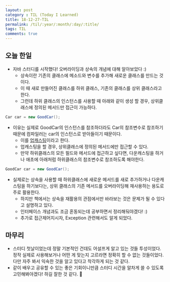 ```yaml
---
layout: post
category : TIL (Today I Learned)
title: 18-12-27-TIL
permalink: /til/:year/:month/:day/:title/
tags: TIL
comments: true
---
```


## 오늘 한일 
- 자바 스터디를 시작했다! 오버라이딩과 상속의 개념에 대해 알아보았다 :) 
    - 상속이란 기존의 클래스에 메소드와 변수를 추가해 새로운 클래스를 만드는 것이다. 
    - 이 때 새로 만들어진 클래스를 하위 클래스, 기존의 클래스를 상위 클래스라고 한다. 
    - 그런데 하위 클래스의 인스턴스를 사용할 때 아래와 같이 생성 할 경우, 
    상위클래스에 정의된 메서드만 접근이 가능하다.  

 ```java
Car car = new GoodCar();
```
  
- 이유는 실제로 GoodCar의 인스턴스를 참조하더라도 Car의 참조변수로 참조하기 때문에 컴파일러는 car의 인스턴스로 받아들이기 때문이다.
    - 이를 [업캐스팅](http://egloos.zum.com/miniru/v/1839050)이라고 한다. 
    - 업캐스팅을 할 경우, 상위클래스에 정의된 메서드에만 접근할 수 있다. 
    - 만약 하위클래스의 모든 필드와 메서드에 접근하고 싶다면, 다운캐스팅을 하거나 애초에 아래처럼 하위클래스의 참조변수로 참조하도록 해야한다.
    
```java
GoodCar car = new GoodCar();
```

- 실제로는 상속을 사용할 때 하위클래스에 새로운 메서드를 새로 추가하거나 다운캐스팅을 하기보다는, 
상위 클래스의 기존 메서드를 오버라이딩해 재사용하는 용도로 주로 활용한다.
    - 하지만 책에서는 상속을 재활용의 관점에서만 바라보는 것은 문제가 될 수 있다고 설명하고 있다.
    - 인터페이스 개념과도 조금 혼동되는데 공부하면서 정리해둬야겠다! :)     
    - 추가로 접근제어지시자, Exception 관련해서도 알게 되었다.


## 마무리
- 스터디 첫날이었는데 정말 기본적인 건데도 어설프게 알고 있는 것들 투성이었다. 
정작 실제로 사용해보거나 어떤 게 맞는지 고르라면 정확히 할 수 없는 것들이었다.
다만 자주 봐서 익숙한 것을 알고 있다고 착각하게 되는 것 같다.  
- 같이 배우고 공유할 수 있는 좋은 기회이니만큼 스터디 시간을 알차게 쓸 수 있도록 고민해봐야겠다! 
하길 잘한 것 같다. :pray:

